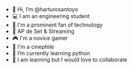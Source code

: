 - 👋 Hi, I’m @harturosantoyo
- 💻 I am an engineering student
- 💾 I'm a prominent fan of technology
- 🚀 AP de Set & Streaming
- 🎮 I'm a novice gamer
- 🎥 I'm a cinephile
- 🌱 I’m currently learning python
- 💞️ I am learning but I would love to collaborate


<!---
harturosantoyo/harturosantoyo is a ✨ special ✨ repository because its `README.md` (this file) appears on your GitHub profile.
You can click the Preview link to take a look at your changes.
--->
